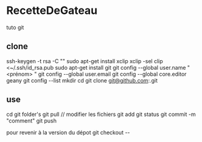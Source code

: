 RecetteDeGateau
===============
tuto git

clone
-------
ssh-keygen -t rsa -C "<email>" 
sudo apt-get install xclip
xclip -sel clip <~/.ssh/id_rsa.pub
sudo apt-get install git
git config --global user.name "<prénom> <nom>"
git config --global user.email <email>
git config --global core.editor geany
git config --list
mkdir <rep de travail>
cd <rep de travail>
git clone git@github.com:<url>.git

use
---
cd git folder's
git pull
// modifier les fichiers
git add <fichier ou dossier>
git status
git commit -m "comment"
git push

pour revenir à la version du dépot
git checkout -- <url fichier>
